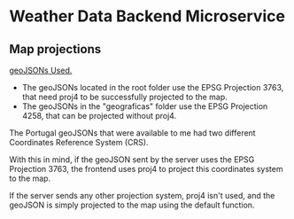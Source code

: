 # Weather Data Backend Microservice
## Map projections
[geoJSONs Used.](https://github.com/nmota/caop_GeoJSON)
- The geoJSONs located in the root folder use the EPSG Projection 3763, that need proj4 to be successfully projected to the map.
- The geoJSONs in the "geograficas" folder use the EPSG Projection 4258, that can be projected without proj4.
  

The Portugal geoJSONs that were available to me had two different Coordinates Reference System (CRS).

With this in mind, if the geoJSON sent by the server uses the EPSG Projection 3763, the frontend uses proj4 to project this coordinates system to the map.

If the server sends any other projection system, proj4 isn't used, and the geoJSON is simply projected to the map using the default function.